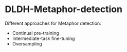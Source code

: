# DLDH-Metaphor-detection
Different approaches for Metaphor detection:
- Continual pre-training
- Intermediate-task fine-tuning
- Oversampling
